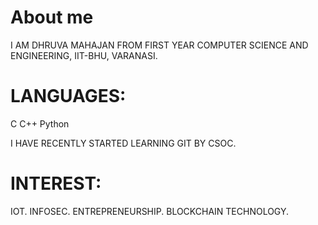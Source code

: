 # About me
I AM DHRUVA MAHAJAN FROM FIRST YEAR COMPUTER SCIENCE AND ENGINEERING, IIT-BHU, VARANASI.

# LANGUAGES:
C
C++
Python

I HAVE RECENTLY STARTED LEARNING GIT BY CSOC. 

# INTEREST:
IOT.
INFOSEC.
ENTREPRENEURSHIP.
BLOCKCHAIN TECHNOLOGY.


